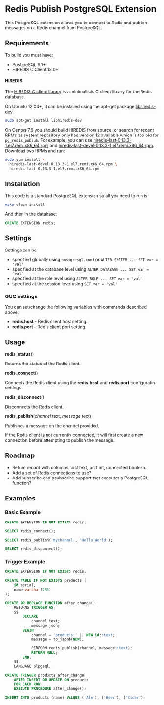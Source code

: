 # Redis Publish PostgreSQL Extension

This PostgreSQL extension allows you to connect to Redis and publish messages on a Redis channel from PostgreSQL.

## Requirements

To build you must have:

- PostgreSQL 9.1+
- HIREDIS C Client 13.0+

#### HIREDIS

The [HIREDIS C client library](https://github.com/redis/hiredis) is a minimalistic C client library for the Redis database.

On Ubuntu 12.04+, it can be installed using the apt-get package [libhiredis-dev](https://launchpad.net/ubuntu/+source/hiredis).

```sh
sudo apt-get install libhiredis-dev
```

On Centos 7.6 you should build HIREDIS from source, or search for recent RPMs as system repository only has version 12 available which is too old for `pg_redis_pubsub`. For example, you can use [hiredis-last-0.13.3-1.el7.remi.x86_64.rpm](https://rpms.southbridge.ru/rhel7/stable/x86_64/hiredis-last-0.13.3-1.el7.remi.x86_64.rpm) and [hiredis-last-devel-0.13.3-1.el7.remi.x86_64.rpm](https://rpms.southbridge.ru/rhel7/stable/x86_64/hiredis-last-devel-0.13.3-1.el7.remi.x86_64.rpm). Download two RPMs and run:

```sh
sudo yum install \
  hiredis-last-devel-0.13.3-1.el7.remi.x86_64.rpm \
  hiredis-last-0.13.3-1.el7.remi.x86_64.rpm
```

## Installation

This code is a standard PostgreSQL extension so all you need to run is:

```sh
make clean install
```

And then in the database:

```sql
CREATE EXTENSION redis;
```

## Settings

Settings can be 
* specified globally using `postgresql.conf` or `ALTER SYSTEM ... SET var = 'val'`
* specified at the database level using `ALTER DATABASE ... SET var = 'val'`
* specified at the role level using `ALTER ROLE ... SET var = 'val'`
* specified at the session level using `SET var = 'val'`

### GUC settings

You can set/change the following variables with commands described above:

* **redis.host** - Redis client host setting.
* **redis.port** - Redis client port setting.

## Usage

**redis_status**()

Returns the status of the Redis client.

**redis_connect**()

Connects the Redis client using the **redis.host** and **redis.port** configuratin settings.

**redis_disconnect**()

Disconnects the Redis client.

**redis_publish**(*channel* text, *message* text)

Publishes a message on the channel provided.

If the Redis client is not currently connected, it will first create a new connection before attempting to publish the message.

## Roadmap

- Return record with columns host text, port int, connected boolean.
- Add a set of Redis connections to use?
- Add subscribe and psubscribe support that executes a PostgreSQL function?

## Examples

### Basic Example

```sql
CREATE EXTENSION IF NOT EXISTS redis;

SELECT redis_connect();

SELECT redis_publish('mychannel', 'Hello World');

SELECT redis_disconnect();
```

### Trigger Example

```sql
CREATE EXTENSION IF NOT EXISTS redis;

CREATE TABLE IF NOT EXISTS products (
    id serial,
    name varchar(255)
);

CREATE OR REPLACE FUNCTION after_change()
    RETURNS TRIGGER AS
    $$
        DECLARE
            channel text;
            message json;
        BEGIN
            channel = 'products:' || NEW.id::text;
            message = to_jsonb(NEW);

            PERFORM redis_publish(channel, message::text);
            RETURN NULL;
        END;
    $$
    LANGUAGE plpgsql;

CREATE TRIGGER products_after_change
    AFTER INSERT OR UPDATE ON products
    FOR EACH ROW
    EXECUTE PROCEDURE after_change();

INSERT INTO products (name) VALUES ('Ale'), ('Beer'), ('Cider');
```

